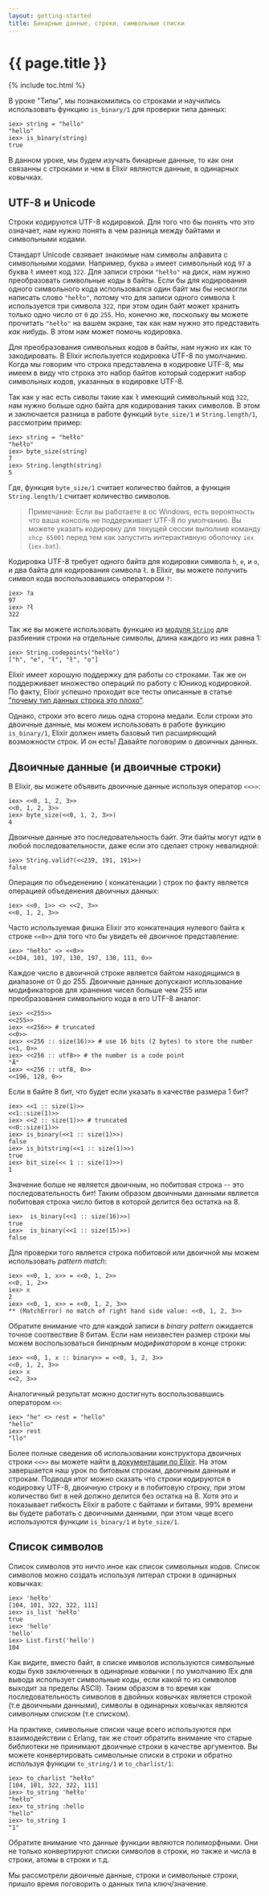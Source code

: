 ```yaml
---
layout: getting-started
title: Бинарные данные, строки, символьные списки
---
```


# {{ page.title }}

{% include toc.html %}

В уроке "Типы", мы познакомились со строками и научились использовать функцию `is_binary/1` для проверки типа данных:

```iex
iex> string = "hello"
"hello"
iex> is_binary(string)
true
```

В данном уроке, мы будем изучать бинарные данные, то как они связанны с строками и чем в Elixir являются данные, в одинарных ковычках.

## UTF-8 и Unicode

Строки кодируются UTF-8 кодировкой. Для того что бы понять что это означает, нам нужно понять в чем разница между байтами и символьными кодами.

Стандарт Unicode свзявает знакомые нам символы алфавита с символьными кодами. Например, буква `a` имеет символьный код `97` а буква `ł` имеет код `322`. Для записи строки `"hełło"` на диск, нам нужно преобразовать символьные коды в байты. Если бы для кодирования одного символьного кода использовался один байт мы бы несмогли написать слово `"hełło"`, потому что для записи одного символа `ł` используется три символа `322`, при этом один байт может хранить только одно число от `0` до `255`. Но, конечно же, поскольку вы можете прочитать `"hełło"` на вашем экране, так как нам нужно это представить *как нибудь*. В этом нам может помочь кодировка.

Для преобразования символьных кодов в байты, нам нужно их как то закодировать. В Elixir используется кодировка UTF-8 по умолчанию. Когда мы говорим что строка представлена в кодировке UTF-8, мы имеем в виду что строка это набор байтов который содержит набор символьных кодов, указанных в кодировке UTF-8.

Так как у нас есть сиволы такие как `ł` имеющий символьный код `322`, нам нужно больше одно байта для кодирования таких символов. В этом и заключается разница в работе функций `byte_size/1` и `String.length/1`, рассмотрим пример:

```iex
iex> string = "hełło"
"hełło"
iex> byte_size(string)
7
iex> String.length(string)
5
```

Где, функция `byte_size/1` считает количество байтов, а функция `String.length/1` считает количество символов.

> Примечание: Если вы работаете в ос Windows, есть вероятность что ваша консоль не поддерживает UTF-8 по умолчанию. Вы можете указать кодировку для текущей сессии выполнив команду `chcp 65001` перед тем как запустить интерактивную оболочку `iex` (`iex.bat`).

Кодировка UTF-8 требует одного байта для кодировки символа `h`, `e`, и `o`, и два байта для кодирования символа `ł`. в Elixir, вы можете получить символ кода воспользовавшись оператором `?`:

```iex
iex> ?a
97
iex> ?ł
322
```

Так же вы можете использовать функцию из [модуля `String`](https://hexdocs.pm/elixir/String.html) для разбиения строки на отдельные символы, длина каждого из них равна 1:

```iex
iex> String.codepoints("hełło")
["h", "e", "ł", "ł", "o"]
```

Elixir имеет хорошую поддержку для работы со строками. Так же он поддерживает множество операций по работу с Юникод кодировкой. По факту, Elixir успешно проходит все тесты описанные в статье ["почему тип данных строка это плохо"](http://mortoray.com/2013/11/27/the-string-type-is-broken/).

Однако, строки это всего лишь одна сторона медали. Если строки это двоичные данные, мы можем использовать в работе функцию `is_binary/1`, Elixir должен иметь базовый тип расширяющий возможности строк. И он есть! Давайте поговорим о двоичных данных.

## Двоичные данные (и двоичные строки)

В Elixir, вы можете объявить двоичные данные используя оператор `<<>>`:

```iex
iex> <<0, 1, 2, 3>>
<<0, 1, 2, 3>>
iex> byte_size(<<0, 1, 2, 3>>)
4
```

Двоичные данные это последовательность байт. Эти байты могут идти в любой последовательности, даже если это сделает строку невалидной:

```iex
iex> String.valid?(<<239, 191, 191>>)
false
```

Операция по объеденению ( конкатенации ) строк по факту является операцией объеденения двоичных данных:

```iex
iex> <<0, 1>> <> <<2, 3>>
<<0, 1, 2, 3>>
```

Часто используемая фишка Elixir это конкатенация нулевого байта к строке `<<0>>` для того что бы увидеть её двоичное представление:

```iex
iex> "hełło" <> <<0>>
<<104, 101, 197, 130, 197, 130, 111, 0>>
```

Каждое число в двоичной строке является байтом находящимся в диапазоне от 0 до 255. Двоичные данные допускают испльзование модификаторов для хранения чисел больше чем 255 или преобразования символьного кода в его UTF-8 аналог:

```iex
iex> <<255>>
<<255>>
iex> <<256>> # truncated
<<0>>
iex> <<256 :: size(16)>> # use 16 bits (2 bytes) to store the number
<<1, 0>>
iex> <<256 :: utf8>> # the number is a code point
"Ā"
iex> <<256 :: utf8, 0>>
<<196, 128, 0>>
```

Если в байте 8 бит, что будет если указать в качестве размера 1 бит?

```iex
iex> <<1 :: size(1)>>
<<1::size(1)>>
iex> <<2 :: size(1)>> # truncated
<<0::size(1)>>
iex> is_binary(<<1 :: size(1)>>)
false
iex> is_bitstring(<<1 :: size(1)>>)
true
iex> bit_size(<< 1 :: size(1)>>)
1
```

Значение болше не является двоичным, но побитовая строка -- это последовательность бит! Таким образом двоичными данными является побитовая строка число битов в которой делится без остатка на 8.

```iex
iex>  is_binary(<<1 :: size(16)>>)
true
iex>  is_binary(<<1 :: size(15)>>)
false
```

Для проверки того является строка побитовой или двоичной мы можем использовать *pattern match*:

```iex
iex> <<0, 1, x>> = <<0, 1, 2>>
<<0, 1, 2>>
iex> x
2
iex> <<0, 1, x>> = <<0, 1, 2, 3>>
** (MatchError) no match of right hand side value: <<0, 1, 2, 3>>
```

Обратите внимание что для каждой записи в *binary pattern* ожидается точное соотвествие 8 битам. Если нам неизвестен размер строки мы можем воспользоваться *бинарным модификатором* в конце строки:

```iex
iex> <<0, 1, x :: binary>> = <<0, 1, 2, 3>>
<<0, 1, 2, 3>>
iex> x
<<2, 3>>
```

Аналогичный результат можно достигнуть воспользовавшись оператором `<>`:

```iex
iex> "he" <> rest = "hello"
"hello"
iex> rest
"llo"
```

Более полные сведения об использовании конструктора двоичных строки `<<>>` вы можете найти [в документации по Elixir](https://hexdocs.pm/elixir/Kernel.SpecialForms.html#%3C%3C%3E%3E/1). На этом завершается наш урок по битовым строкам, двоичным данным и строкам. Подводя итог можно сказать что строки кодируются в кодировку UTF-8, двоичную строку и в побитовую строку, при этом количество бит в ней должно делится без остатка на 8. Хотя это и показывает гибкость Elixir в работе с байтами и битами, 99% времени вы будете работать с двоичными данными, при этом чаще всего используются функции `is_binary/1` и `byte_size/1`.

## Список символов

Список символов это ничто иное как список символьных кодов. Список символов можно создать используя литерал строки в одинарных ковычках:

```iex
iex> 'hełło'
[104, 101, 322, 322, 111]
iex> is_list 'hełło'
true
iex> 'hello'
'hello'
iex> List.first('hello')
104
```

Как видите, вместо байт, в списке имволов используются символьные коды букв заключенных в одинарные ковычки ( по умолчанию IEx для вывода использует символьные коды, если какой то из символов выходит за пределы ASCII). Таким образом в то время как последовательность символов в двойных ковычках является строкой (т.е двоичными данными), символы в одинарных ковычках являются символным списком (т.е списком).

На практике, символьные списки чаще всего используются при взаимодействии с Erlang, так же стоит обратить внимание что старые библиотеки не принимают двоичные строки в качестве аргументов. Вы можете конвертировать символьные списки в строки и обратно используя функции `to_string/1` и `to_charlist/1`:

```iex
iex> to_charlist "hełło"
[104, 101, 322, 322, 111]
iex> to_string 'hełło'
"hełło"
iex> to_string :hello
"hello"
iex> to_string 1
"1"
```

Обратите внимание что данные функции являются полиморфными. Они не только конвертируют списки символов в строки, но также и числа в строки, атомы в строки и т.д.

Мы рассмотрели двоичные данные, строки и символьные строки, пришло время поговорить о данных типа ключ/значение.
